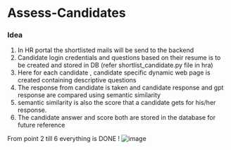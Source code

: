 # Assess-Candidates

### Idea 
1. In HR portal the shortlisted mails will be send to the backend
2. Candidate login credentials and questions based on their resume is to be created and stored in DB (refer shortlist_candidate.py file in hra)
3. Here for each candidate , candidate specific dynamic web page is created containing descriptive questions
4. The response from candidate is taken and candidate response and gpt response are compared using semantic similarity
5. semantic similarity is also the score that a candidate gets for his/her response.
6. The candidate answer and score both are stored in the database for future reference

From point 2 till 6 everything is DONE !
![image](https://github.com/KDcommits/Assess-Candidates/assets/124420761/0a4ff361-4da7-4ced-aeba-953f7373788b)